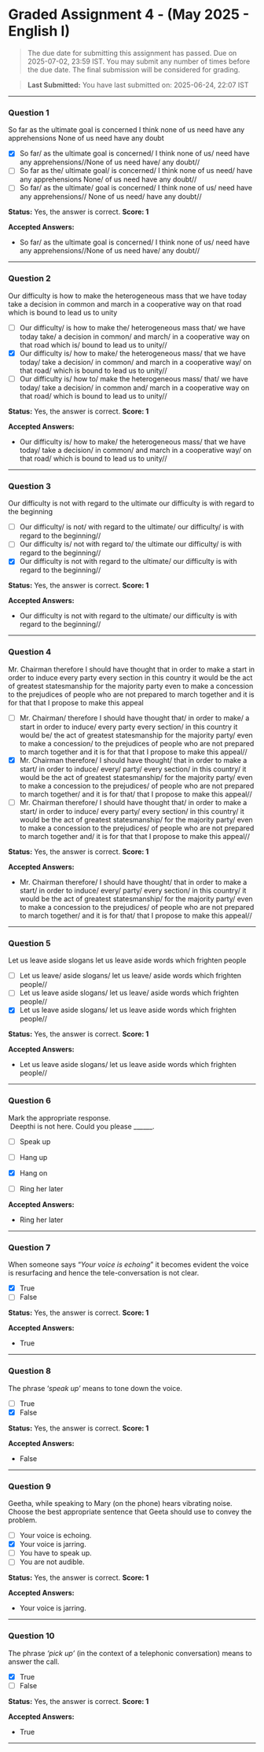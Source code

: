 # Graded Assignment 4 - (May 2025 - English I)

> The due date for submitting this assignment has passed.
Due on 2025-07-02, 23:59 IST.
You may submit any number of times before the due date. The final submission will be considered for grading.

> **Last Submitted:** You have last submitted on: 2025-06-24, 22:07 IST

---

### Question 1

So far as the ultimate goal is concerned I think none of us need have any apprehensions None of us need have any doubt
- [x] So far/ as the ultimate goal is concerned/ I think none of us/ need have any apprehensions//None of us need have/ any doubt//
- [ ] So far as the/ ultimate goal/ is concerned/ I think none of us need/ have any apprehensions None/ of us need have any doubt//
- [ ] So far/ as the ultimate/ goal is concerned/ I think none of us/ need have any apprehensions// None of us need/ have any doubt//

**Status:** Yes, the answer is correct.
**Score: 1**

**Accepted Answers:**

* So far/ as the ultimate goal is concerned/ I think none of us/ need have any apprehensions//None of us need have/ any doubt//

---

### Question 2

Our difficulty is how to make the heterogeneous mass that we have today take a decision in common and march in a cooperative way on that road which is bound to lead us to unity
- [ ] Our difficulty/ is how to make the/ heterogeneous mass that/ we have today take/ a decision in common/ and march/ in a cooperative way on that road which is/ bound to lead us to unity//
- [x] Our difficulty is/ how to make/ the heterogeneous mass/ that we have today/ take a decision/ in common/ and march in a cooperative way/ on that road/ which is bound to lead us to unity//
- [ ] Our difficulty is/ how to/ make the heterogeneous mass/ that/ we have today/ take a decision/ in common and/ march in a cooperative way on that road/ which is bound to lead us to unity//

**Status:** Yes, the answer is correct.
**Score: 1**

**Accepted Answers:**

* Our difficulty is/ how to make/ the heterogeneous mass/ that we have today/ take a decision/ in common/ and march in a cooperative way/ on that road/ which is bound to lead us to unity//

---

### Question 3

Our difficulty is not with regard to the ultimate our difficulty is with regard to the beginning
- [ ] Our difficulty/ is not/ with regard to the ultimate/ our difficulty/ is with regard to the beginning//
- [ ] Our difficulty is/ not with regard to/ the ultimate our difficulty/ is with regard to the beginning//
- [x] Our difficulty is not with regard to the ultimate/ our difficulty is with regard to the beginning//

**Status:** Yes, the answer is correct.
**Score: 1**

**Accepted Answers:**

* Our difficulty is not with regard to the ultimate/ our difficulty is with regard to the beginning//

---

### Question 4

Mr. Chairman therefore I should have thought that in order to make a start in order to induce every party every section in this country it would be the act of greatest statesmanship for the majority party even to make a concession to the prejudices of people who are not prepared to march together and it is for that that I propose to make this appeal
- [ ] Mr. Chairman/ therefore I should have thought that/ in order to make/ a start in order to induce/ every party every section/ in this country it would be/ the act of greatest statesmanship for the majority party/ even to make a concession/ to the prejudices of people who are not prepared to march together and it is for that that I propose to make this appeal//
- [x] Mr. Chairman therefore/ I should have thought/ that in order to make a start/ in order to induce/ every/ party/ every section/ in this country/ it would be the act of greatest statesmanship/ for the majority party/ even to make a concession to the prejudices/ of people who are not prepared to march together/ and it is for that/ that I propose to make this appeal//
- [ ] Mr. Chairman therefore/ I should have thought that/ in order to make a start/ in order to induce/ every party/ every section/ in this country/ it would be the act of greatest statesmanship/ for the majority party/ even to make a concession to the prejudices/ of people who are not prepared to march together and/ it is for that that I propose to make this appeal//

**Status:** Yes, the answer is correct.
**Score: 1**

**Accepted Answers:**

* Mr. Chairman therefore/ I should have thought/ that in order to make a start/ in order to induce/ every/ party/ every section/ in this country/ it would be the act of greatest statesmanship/ for the majority party/ even to make a concession to the prejudices/ of people who are not prepared to march together/ and it is for that/ that I propose to make this appeal//

---

### Question 5

Let us leave aside slogans let us leave aside words which frighten people
- [ ] Let us leave/ aside slogans/ let us leave/ aside words which frighten people//
- [ ] Let us leave aside slogans/ let us leave/ aside words which frighten people//
- [x] Let us leave aside slogans/ let us leave aside words which frighten people//

**Status:** Yes, the answer is correct.
**Score: 1**

**Accepted Answers:**

* Let us leave aside slogans/ let us leave aside words which frighten people//

---

### Question 6

Mark the appropriate response.  
 Deepthi is not here. Could you please \_\_\_\_\_\_.
- [ ] Speak up
- [ ] Hang up
- [x] Hang on
- [ ] Ring her later


**Accepted Answers:**

* Ring her later

---

### Question 7

When someone says “_Your voice is echoing_” it becomes evident the voice is resurfacing and hence the tele-conversation is not clear.
- [x] True
- [ ] False

**Status:** Yes, the answer is correct.
**Score: 1**

**Accepted Answers:**

* True

---

### Question 8

The phrase ‘_speak up_’ means to tone down the voice.
- [ ] True
- [x] False

**Status:** Yes, the answer is correct.
**Score: 1**

**Accepted Answers:**

* False

---

### Question 9

Geetha, while speaking to Mary (on the phone) hears vibrating noise. Choose the best appropriate sentence that Geeta should use to convey the problem.
- [ ] Your voice is echoing.
- [x] Your voice is jarring.
- [ ] You have to speak up.
- [ ] You are not audible.

**Status:** Yes, the answer is correct.
**Score: 1**

**Accepted Answers:**

* Your voice is jarring.

---

### Question 10

The phrase _‘pick up’_ (in the context of a telephonic conversation) means to answer the call.
- [x] True
- [ ] False

**Status:** Yes, the answer is correct.
**Score: 1**

**Accepted Answers:**

* True

---

